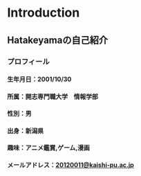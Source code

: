 # Introduction
## Hatakeyamaの自己紹介
### プロフィール
#### 生年月日：2001/10/30
#### 所属：開志専門職大学　情報学部
#### 性別：男
#### 出身：新潟県
#### 趣味：アニメ鑑賞,ゲーム,漫画
#### メールアドレス：20120011@kaishi-pu.ac.jp
